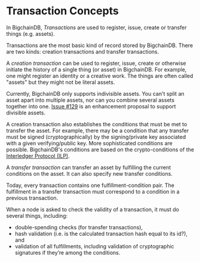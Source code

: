 # Transaction Concepts

In BigchainDB, _Transactions_ are used to register, issue, create or transfer things (e.g. assets).

Transactions are the most basic kind of record stored by BigchainDB. There are two kinds: creation transactions and transfer transactions.

A _creation transaction_ can be used to register, issue, create or otherwise initiate the history of a single thing (or asset) in BigchainDB. For example, one might register an identity or a creative work. The things are often called "assets" but they might not be literal assets.

Currently, BigchainDB only supports indivisible assets. You can't split an asset apart into multiple assets, nor can you combine several assets together into one. [Issue #129](https://github.com/bigchaindb/bigchaindb/issues/129) is an enhancement proposal to support divisible assets.

A creation transaction also establishes the conditions that must be met to transfer the asset. For example, there may be a condition that any transfer must be signed (cryptographically) by the signing/private key associated with a given verifying/public key. More sophisticated conditions are possible. BigchainDB's conditions are based on the crypto-conditions of the [Interledger Protocol (ILP)](https://interledger.org/).

A _transfer transaction_ can transfer an asset by fulfilling the current conditions on the asset. It can also specify new transfer conditions.

Today, every transaction contains one fulfillment-condition pair. The fulfillment in a transfer transaction must correspond to a condition in a previous transaction.

When a node is asked to check the validity of a transaction, it must do several things, including:

* double-spending checks (for transfer transactions),
* hash validation (i.e. is the calculated transaction hash equal to its id?), and
* validation of all fulfillments, including validation of cryptographic signatures if they’re among the conditions.

